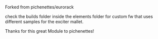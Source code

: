 Forked from pichenettes/eurorack

check the builds folder inside the elements folder for custom fw that uses different samples for the exciter mallet.

Thanks for this great Module to pichenettes!

